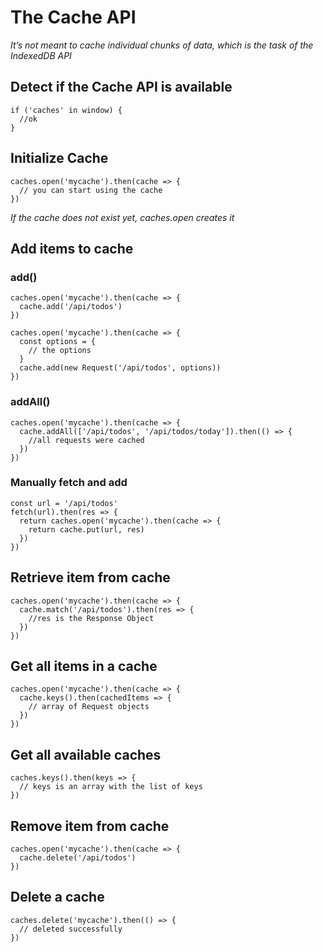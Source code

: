 #  The Cache API
*It’s not meant to cache individual chunks of data, which is the task of the IndexedDB API*

## Detect if the Cache API is available
```
if ('caches' in window) {
  //ok
}
```

## Initialize Cache
```
caches.open('mycache').then(cache => {
  // you can start using the cache
})
```
*If the cache does not exist yet, caches.open creates it*

## Add items to cache

### add()
```
caches.open('mycache').then(cache => {
  cache.add('/api/todos')
})
```
```
caches.open('mycache').then(cache => {
  const options = {
    // the options
  }
  cache.add(new Request('/api/todos', options))
})
```

### addAll()
```
caches.open('mycache').then(cache => {
  cache.addAll(['/api/todos', '/api/todos/today']).then(() => {
    //all requests were cached
  })
})
```

### Manually fetch and add
```
const url = '/api/todos'
fetch(url).then(res => {
  return caches.open('mycache').then(cache => {
    return cache.put(url, res)
  })
})
```

## Retrieve item from cache
```
caches.open('mycache').then(cache => {
  cache.match('/api/todos').then(res => {
    //res is the Response Object
  })
})
```

## Get all items in a cache
```
caches.open('mycache').then(cache => {
  cache.keys().then(cachedItems => {
    // array of Request objects
  })
})
```

## Get all available caches
```
caches.keys().then(keys => {
  // keys is an array with the list of keys
})
```

## Remove item from cache
```
caches.open('mycache').then(cache => {
  cache.delete('/api/todos')
})
```

## Delete a cache
```
caches.delete('mycache').then(() => {
  // deleted successfully
})
```
